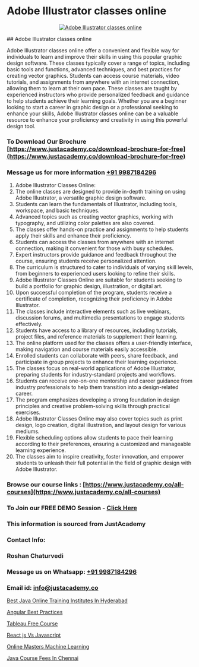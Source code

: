 # Adobe Illustrator classes online

<p align="center">
  <a href="https://justacademy.co/all-courses">
    <img src="https://i.ibb.co/P5KtSQ2/ui-ux.png" alt="Adobe Illustrator classes online">
  </a>
</p>
## Adobe Illustrator classes online

Adobe Illustrator classes online offer a convenient and flexible way for individuals to learn and improve their skills in using this popular graphic design software. These classes typically cover a range of topics, including basic tools and functions, advanced techniques, and best practices for creating vector graphics. Students can access course materials, video tutorials, and assignments from anywhere with an internet connection, allowing them to learn at their own pace. These classes are taught by experienced instructors who provide personalized feedback and guidance to help students achieve their learning goals. Whether you are a beginner looking to start a career in graphic design or a professional seeking to enhance your skills, Adobe Illustrator classes online can be a valuable resource to enhance your proficiency and creativity in using this powerful design tool.
### To Download Our Brochure [https://www.justacademy.co/download-brochure-for-free](https://www.justacademy.co/download-brochure-for-free)
### Message us for more information [+91 9987184296](https://api.whatsapp.com/send?phone=919987184296)
1) Adobe Illustrator Classes Online:
2) The online classes are designed to provide in-depth training on using Adobe Illustrator, a versatile graphic design software.
3) Students can learn the fundamentals of Illustrator, including tools, workspace, and basic techniques.
4) Advanced topics such as creating vector graphics, working with typography, and utilizing color palettes are also covered.
5) The classes offer hands-on practice and assignments to help students apply their skills and enhance their proficiency.
6) Students can access the classes from anywhere with an internet connection, making it convenient for those with busy schedules.
7) Expert instructors provide guidance and feedback throughout the course, ensuring students receive personalized attention.
8) The curriculum is structured to cater to individuals of varying skill levels, from beginners to experienced users looking to refine their skills.
9) Adobe Illustrator Classes Online are suitable for students seeking to build a portfolio for graphic design, illustration, or digital art.
10) Upon successful completion of the program, students receive a certificate of completion, recognizing their proficiency in Adobe Illustrator.
11) The classes include interactive elements such as live webinars, discussion forums, and multimedia presentations to engage students effectively.
12) Students have access to a library of resources, including tutorials, project files, and reference materials to supplement their learning.
13) The online platform used for the classes offers a user-friendly interface, making navigation and course materials easily accessible.
14) Enrolled students can collaborate with peers, share feedback, and participate in group projects to enhance their learning experience.
15) The classes focus on real-world applications of Adobe Illustrator, preparing students for industry-standard projects and workflows.
16) Students can receive one-on-one mentorship and career guidance from industry professionals to help them transition into a design-related career.
17) The program emphasizes developing a strong foundation in design principles and creative problem-solving skills through practical exercises.
18) Adobe Illustrator Classes Online may also cover topics such as print design, logo creation, digital illustration, and layout design for various mediums.
19) Flexible scheduling options allow students to pace their learning according to their preferences, ensuring a customized and manageable learning experience.
20) The classes aim to inspire creativity, foster innovation, and empower students to unleash their full potential in the field of graphic design with Adobe Illustrator.

### Browse our course links : [https://www.justacademy.co/all-courses](https://www.justacademy.co/all-courses) 
### To Join our FREE DEMO Session - [Click Here](https://www.justacademy.co/register-for-course-demo)


### This information is sourced from JustAcademy
### Contact Info:
### Roshan Chaturvedi
### Message us on Whatsapp: [+91 9987184296](https://api.whatsapp.com/send?phone=919987184296)
### Email id: [info@justacademy.co](mailto:info@justacademy.co)
                
[Best Java Online Training Institutes In Hyderabad](https://www.linkedin.com/pulse/best-java-online-training-institutes-hyderabad-justacademy-zbogc?trackingId=Xn8y%2Bv6aMDDzFK6lGyAoGA%3D%3D&lipi=urn%3Ali%3Apage%3Ad_flagship3_company_admin%3BxUP8vDI1SK6JTwycAY2syQ%3D%3D)

[Angular Best Practices](https://www.linkedin.com/pulse/angular-best-practices-justacademy-bay-area-agofc?trackingId=s6NLudd7PDELzFt4ro5U9w%3D%3D&lipi=urn%3Ali%3Apage%3Ad_flagship3_company_admin%3BrsnEP2CeSl%2BKYnaEx50m1g%3D%3D)

[Tableau Free Course](https://medium.com/@namusn/tableau-free-course-e96ac2fad95f)

[React js Vs Javascript](https://medium.com/@kumarishimmi99/react-js-vs-javascript-e87e727d1125)

[Online Masters Machine Learning](https://justacademyin.github.io/justacademy/online-masters-machine-learning)

[Java Course Fees In Chennai](https://justacademyin.github.io/justacademy/java-course-fees-in-chennai)

